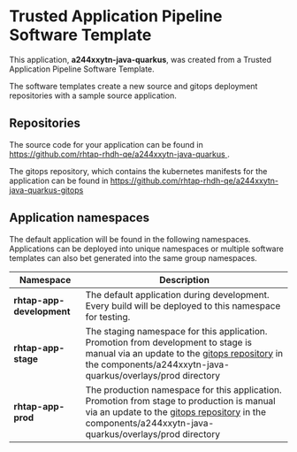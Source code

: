 # Trusted Application Pipeline Software Template

This application, **a244xxytn-java-quarkus**, was created from a Trusted Application Pipeline Software Template.

The software templates create a new source and gitops deployment repositories with a sample source application. 

## Repositories

The source code for your application can be found in [https://github.com/rhtap-rhdh-qe/a244xxytn-java-quarkus ](https://github.com/rhtap-rhdh-qe/a244xxytn-java-quarkus ).
 
The gitops repository, which contains the kubernetes manifests for the application can be found in 
[https://github.com/rhtap-rhdh-qe/a244xxytn-java-quarkus-gitops ](https://github.com/rhtap-rhdh-qe/a244xxytn-java-quarkus-gitops ) 

## Application namespaces 

The default application will be found in the following namespaces. Applications can be deployed into unique namespaces or multiple software templates can also bet generated into the same group namespaces.  

|  Namespace   |  Description   |  
| -------- | -------- |   
| **rhtap-app-development** | The default application during development. Every build will be deployed to this namespace for testing. | 
| **rhtap-app-stage** | The staging namespace for this application. Promotion from development to stage is manual via an update to the [gitops repository](https://github.com/rhtap-rhdh-qe/a244xxytn-java-quarkus-gitops ) in the components/a244xxytn-java-quarkus/overlays/prod directory |  
| **rhtap-app-prod** | The production namespace for this application. Promotion from stage to production is manual via an update to the [gitops repository](https://github.com/rhtap-rhdh-qe/a244xxytn-java-quarkus-gitops ) in the components/a244xxytn-java-quarkus/overlays/prod directory | 